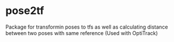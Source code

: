 # pose2tf
Package for transformin poses to tfs as well as calculating distance between two poses with same reference (Used with OptiTrack)
